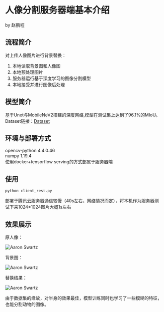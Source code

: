 # 人像分割服务器端基本介绍

by 赵鹏程

## 流程简介  

对上传人像图片进行背景替换：
1. 本地读取背景图和人像图
2. 本地预处理图片
3. 服务器运行基于深度学习的图像分割模型
4. 本地接受并进行图像后处理

##  模型简介

基于Unet与MobileNeV2搭建的深度网络,模型在测试集上达到了96.1%的MIoU。  
Dataset链接：[Dataset](http://xiaoyongshen.me/webpage_portrait/index.html)

## 环境与部署方式

opencv-python 4.4.0.46  
numpy 1.19.4  
使用docker+tensorflow serving的方式部属于服务器端  

## 使用  

``python client_rest.py``    

部署于腾讯云服务器通信较慢（40s左右，网络情况而定），将本机作为服务器测试下来1024\*1024图片大概1s左右

## 效果展示

原人像：

![Aaron Swartz](https://raw.githubusercontent.com/sususuyan/aiyinyue/main/Segmentation/tf_serving_backend_codes/test_images/girl4.jpg)

背景图：

![Aaron Swartz](https://raw.githubusercontent.com/sususuyan/aiyinyue/main/Segmentation/tf_serving_backend_codes/test_images/b2.jpg)

替换结果：

![Aaron Swartz](https://raw.githubusercontent.com/sususuyan/aiyinyue/main/Segmentation/tf_serving_backend_codes/test_images/girl4_result.png)

由于数据集的缘故，对半身的效果最佳，模型训练同时也学习了一些模糊的特征，也能分割动物的图像。

